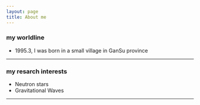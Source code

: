 ```yaml
---
layout: page
title: About me
---
```


### my worldline

- 1995.3, I was born in a small village in GanSu province
---
### my resarch interests

- Neutron stars
- Gravitational Waves
---

